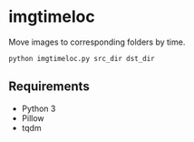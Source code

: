 # imgtimeloc

Move images to corresponding folders by time.

```
python imgtimeloc.py src_dir dst_dir
```

## Requirements

- Python 3
- Pillow
- tqdm



